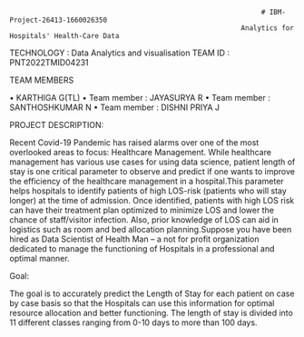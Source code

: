                                                                   # IBM-Project-26413-1660026350
                                                             Analytics for Hospitals' Health-Care Data
TECHNOLOGY : Data Analytics and visualisation
TEAM ID : PNT2022TMID04231

TEAM MEMBERS

•	KARTHIGA G(TL)
•	Team member : JAYASURYA R
•	Team member : SANTHOSHKUMAR N
•	Team member : DISHNI PRIYA J

PROJECT DESCRIPTION:

Recent Covid-19 Pandemic has raised alarms over one of the most overlooked areas to focus: Healthcare
Management. While healthcare management has various use cases for using data science, patient length of stay is one critical parameter to observe and predict if one wants to improve the efficiency of the healthcare management in a hospital.This parameter helps hospitals to identify patients of high LOS-risk (patients who will stay longer) at the time of admission. Once identified, patients with high LOS risk can have their treatment plan optimized to minimize LOS and lower the chance of staff/visitor infection. Also, prior knowledge of LOS can aid in logistics such as room and bed allocation planning.Suppose you have been hired as Data Scientist of Health Man – a not for profit organization dedicated to manage the functioning of Hospitals in a professional and optimal manner.


Goal:

The goal is to accurately predict the Length of Stay for each patient on case by case basis so that the Hospitals can use this information for optimal resource allocation and better functioning. The length of stay is divided into 11 different classes ranging from 0-10 days to more than 100 days.

